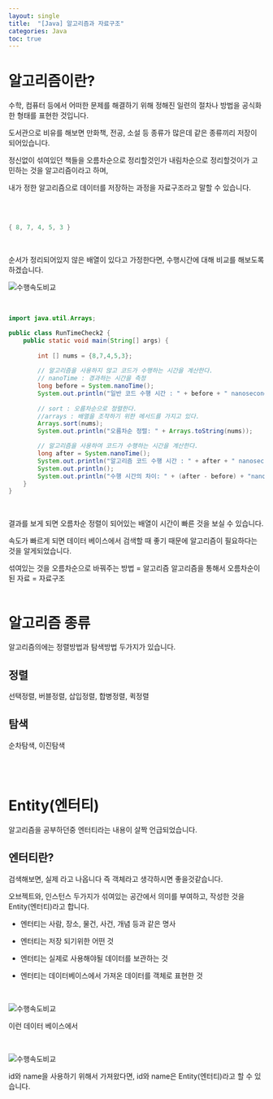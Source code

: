 ```yaml
---
layout: single
title:  "[Java] 알고리즘과 자료구조"
categories: Java
toc: true
---
```



# 알고리즘이란? #
수학, 컴퓨터 등에서 어떠한 문제를 해결하기 위해 정해진 일련의 절차나 방법을 공식화한 형태를 표현한 것입니다.

도서관으로 비유를 해보면 만화책, 전공, 소설 등 종류가 많은데 같은 종류끼리 저장이 되어있습니다. 

정신없이 섞여있던 책들을 오름차순으로 정리할것인가 내림차순으로 정리할것이가 고민하는 것을 알고리즘이라고 하며, 

내가 정한 알고리즘으로 데이터를 저장하는 과정을 자료구조라고 말할 수 있습니다.

<br/><br/>

```java
{ 8, 7, 4, 5, 3 }
```
<br/>

순서가 정리되어있지 않은 배열이 있다고 가정한다면,  수행시간에 대해 비교를 해보도록 하겠습니다. 

![수행속도비교](https:/images/2023-03-23-알고리즘/수행속도%20비교.PNG) 

<br/>

```java
import java.util.Arrays;

public class RunTimeCheck2 {
	public static void main(String[] args) {
		
		int [] nums = {8,7,4,5,3};
		
		// 알고리즘을 사용하지 않고 코드가 수행하는 시간을 계산한다.
		// nanoTime : 경과하는 시간을 측정
		long before = System.nanoTime();
		System.out.println("일반 코드 수행 시간 : " + before + " nanoseconds");
		
		// sort : 오름차순으로 정렬한다.
		//arrays : 배열을 조작하기 위한 메서드를 가지고 있다.
		Arrays.sort(nums);
		System.out.println("오름차순 정렬: " + Arrays.toString(nums));

		// 알고리즘을 사용하여 코드가 수행하는 시간을 계산한다.
		long after = System.nanoTime();
		System.out.println("알고리즘 코드 수행 시간 : " + after + " nanoseconds");
		System.out.println();
		System.out.println("수행 시간의 차이: " + (after - before) + "nanoscconds");
	}
}
```
<br/>

결과를 보게 되면 오름차순 정렬이 되어있는 배열이 시간이 빠른 것을 보실 수 있습니다. 

속도가 빠르게 되면 데이터 베이스에서 검색할 때 좋기 때문에 알고리즘이 필요하다는 것을 알게되었습니다.

섞여있는 것을 오름차순으로 바꿔주는 방법 = 알고리즘
알고리즘을 통해서 오름차순이 된 자료 = 자료구조
<br/><br/>

# 알고리즘 종류 #
알고리즘의에는 정렬방법과 탐색방법 두가지가 있습니다.

## 정렬 ##
선택정렬, 버블정렬, 삽입정렬, 합병정렬, 퀵정렬

## 탐색 ##
순차탐색, 이진탐색

<br/><br/>

# Entity(엔터티) #
알고리즘을 공부하던중 엔터티라는 내용이 살짝 언급되었습니다.

## 엔터티란? ##

검색해보면, 실제 라고 나옵니다 즉 객체라고 생각하시면 좋을것같습니다. 


오브젝트와, 인스턴스 두가지가 섞여있는 공간에서 의미를 부여하고, 작성한 것을 Entity(엔터티)라고 합니다.

- 엔터티는 사람, 장소, 물건, 사건, 개념 등과 같은 명사

- 엔터티는 저장 되기위한 어떤 것

- 엔터티는 실제로 사용해야될 데이터를 보관하는 것

- 엔터티는 데이터베이스에서 가져온 데이터를 객체로 표현한 것

<br/>

![수행속도비교](https:/images/2023-03-23-알고리즘/데이터베이스.JPG)

이런 데이터 베이스에서 

<br/>

![수행속도비교](https:/images/2023-03-23-알고리즘/데이터베이스%20추출.JPG)

id와 name을 사용하기 위해서 가져왔다면, id와 name은 Entity(엔터티)라고 할 수 있습니다.